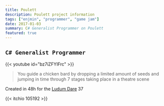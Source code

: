 ```yaml
---
title: Poulett
description: Poulett project information
tags: ["enjmin", "programmer", "game jam"]
date: 2017-01-03
summary: C# Generalist Programmer on Poulett
featured: true
---
```


## `C# Generalist Programmer`

{{< youtube id="bz7iZFYIFrc" >}}

> You guide a chicken bard by dropping a limited amount of seeds and jumping in time through 7 stages taking place in a theatre scene

Created in 48h for the [Ludum Dare](https://ludumdare.com/) 37

{{< itchio 105192 >}}